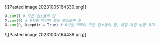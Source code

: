 ![[Pasted image 20231005164330.png]]
~~~python
X.sum() # 모든 원소들의 합
X.sum(0) # 0차원 끼리의 모든 원소들의 합
X.sum(0, keepdim = True) # 0차원 끼리의 모든 원소들의 합, 해당 차원 방향 유지
~~~
![[Pasted image 20231005164439.png]]
